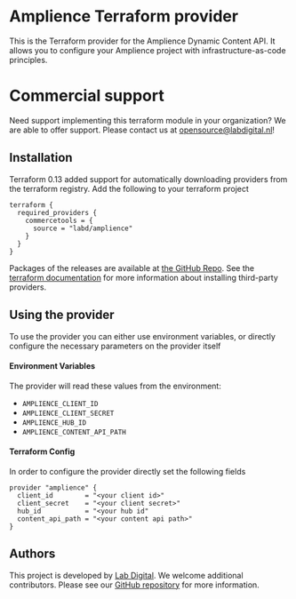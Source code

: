 # Amplience Terraform provider
This is the Terraform provider for the Amplience Dynamic Content API. It allows you to configure your
Amplience project with infrastructure-as-code principles.


# Commercial support
Need support implementing this terraform module in your organization? We are
able to offer support. Please contact us at
[opensource@labdigital.nl](opensource@labdigital.nl)!


## Installation
Terraform 0.13 added support for automatically downloading providers from
the terraform registry. Add the following to your terraform project

```hcl
terraform {
  required_providers {
    commercetools = {
      source = "labd/amplience"
    }
  }
}
```

Packages of the releases are available at [the GitHub Repo](https://github.com/labd/terraform-provider-amplience/releases).
See the [terraform documentation](https://www.terraform.io/docs/configuration/providers.html#third-party-plugins)
for more information about installing third-party providers.


## Using the provider
To use the provider you can either use environment variables, or directly configure the necessary parameters
on the provider itself

#### Environment Variables
The provider will read these values from the environment:
- `AMPLIENCE_CLIENT_ID`
- `AMPLIENCE_CLIENT_SECRET`
- `AMPLIENCE_HUB_ID`
- `AMPLIENCE_CONTENT_API_PATH`

#### Terraform Config
In order to configure the provider directly set the following fields
```hcl
provider "amplience" {
  client_id        = "<your client id>"
  client_secret    = "<your client secret>"
  hub_id           = "<your hub id"
  content_api_path = "<your content api path>"
}
```

## Authors
This project is developed by [Lab Digital](https://www.labdigital.nl). We
welcome additional contributors. Please see our
[GitHub repository](https://github.com/labd/terraform-provider-commercetools)
for more information.
